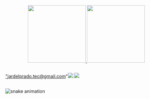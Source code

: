 


<div align="center">
  <a href="https://github.com/jardelprad0">
  <img height="180em" src="https://github-readme-stats.vercel.app/api?username=jardelprad0&show_icons=true&theme=dark&include_all_commits=true&count_private=true"/> <img height="180em" src="https://github-readme-stats.vercel.app/api/top-langs/?username=jardelprad0&layout=compact&langs_count=7&theme=dark"/>
</div>

  
  
  
   ##

<div>

<a href = "mailto:">"jardelprado.tec@gmail.com"<img src="https://img.shields.io/badge/Gmail-D14836?style=for-the-badge&logo=gmail&logoColor=white" target="_blank"></a>
<a href="https://br.linkedin.com/in/jardelprad0" target="_blank"><img src="https://img.shields.io/badge/-LinkedIn-%230077B5?style=for-the-badge&logo=linkedin&logoColor=white" target="_blank"></a>
  
  ##
  
  ![snake animation](https://github.com/Thxssio/github-contribution-grid-snake.svg/blob/main/github-contribution-grid-snake.svg)
</div>
